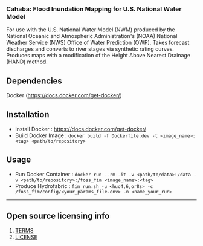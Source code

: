 ### Cahaba: Flood Inundation Mapping for U.S. National Water Model

For use with the U.S. National Water Model (NWM) produced by the National Oceanic and Atmospheric Administration's 
(NOAA) National Weather Service (NWS) Office of Water Prediction (OWP). Takes forecast discharges and converts 
to river stages via synthetic rating curves. Produces maps with a modification of the Height Above Nearest 
Drainage (HAND) method.

## Dependencies

Docker (https://docs.docker.com/get-docker/)

## Installation

 - Install Docker : https://docs.docker.com/get-docker/
 - Build Docker Image : `docker build -f Dockerfile.dev -t <image_name>:<tag> <path/to/repository>`

## Usage

 - Run Docker Container : `docker run --rm -it -v <path/to/data>:/data -v <path/to/repository>:/foss_fim <image_name>:<tag>`
 - Produce Hydrofabric : `fim_run.sh -u <huc4,6,or8s> -c /foss_fim/config/<your_params_file.env> -n <name_your_run>`

----

## Open source licensing info
1. [TERMS](TERMS.md)
2. [LICENSE](LICENSE)

